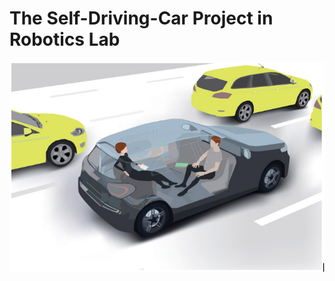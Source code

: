 # The Self-Driving-Car Project in Robotics Lab

 ![alt text](https://github.com/robotlabvn/self_driving_car/blob/master/img/self_driving_car.png)
